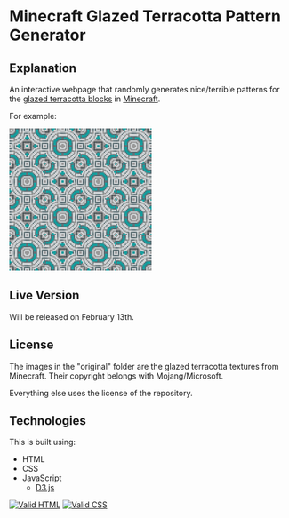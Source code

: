 # Minecraft Glazed Terracotta Pattern Generator

## Explanation

An interactive webpage that randomly generates nice/terrible patterns for the <a href="https://minecraft.gamepedia.com/Glazed_Terracotta">glazed terracotta blocks</a> in <a href="https://www.minecraft.net/en-us/">Minecraft</a>.

For example:

<img src="https://raw.githubusercontent.com/Robson/Minecraft-Glazed-Terracotta-Pattern-Generator/main/example.png" />

## Live Version

Will be released on February 13th.

## License

The images in the "original" folder are the glazed terracotta textures from Minecraft. Their copyright belongs with Mojang/Microsoft.

Everything else uses the license of the repository.

## Technologies

This is built using:
 * HTML
 * CSS
 * JavaScript
   * <a href="https://github.com/d3/d3">D3.js</a>

<a href="https://validator.w3.org/nu/?doc=https%3A%2F%2Frobson.plus%2Fminecraft-glazed-terracotta-pattern-generator%2F"><img src="https://www.w3.org/Icons/valid-html401-blue" alt="Valid HTML" /></a>
<a href="http://jigsaw.w3.org/css-validator/validator?uri=https%3A%2F%2Frobson.plus%2Fminecraft-glazed-terracotta-pattern-generator%2Fstyle.css&profile=css3svg&usermedium=all&warning=1"><img src="https://jigsaw.w3.org/css-validator/images/vcss-blue" alt="Valid CSS" /></a>   